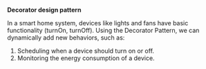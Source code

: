 **Decorator design pattern**

In a smart home system, devices like lights and fans have basic functionality (turnOn, turnOff). Using the Decorator Pattern, we can dynamically add new behaviors, such as:
1.	Scheduling when a device should turn on or off.
2.	Monitoring the energy consumption of a device.